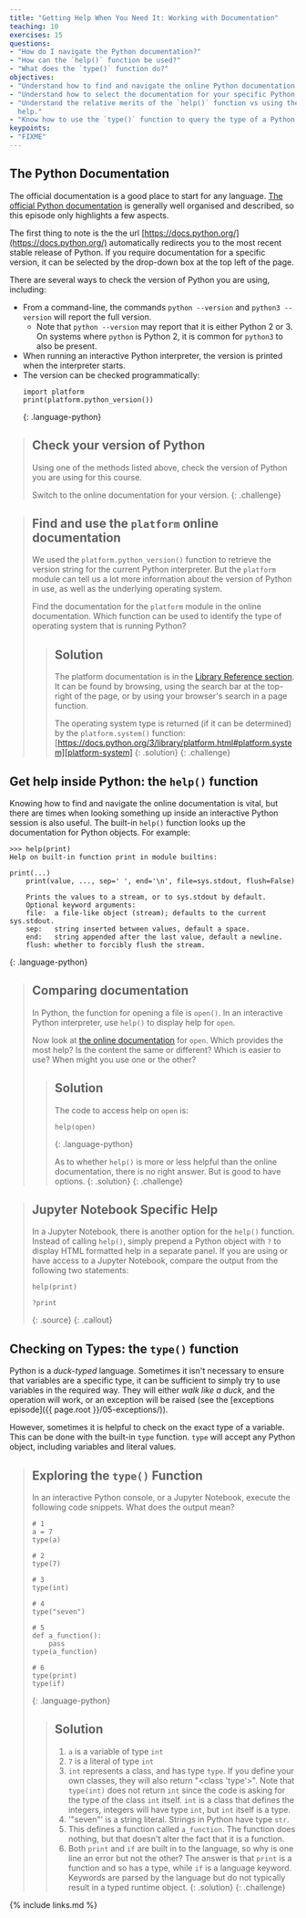 ```yaml
---
title: "Getting Help When You Need It: Working with Documentation"
teaching: 10
exercises: 15
questions:
- "How do I navigate the Python documentation?"
- "How can the `help()` function be used?"
- "What does the `type()` function do?"
objectives:
- "Understand how to find and navigate the online Python documentation."
- "Understand how to select the documentation for your specific Python version."
- "Understand the relative merits of the `help()` function vs using the online
  help."
- "Know how to use the `type()` function to query the type of a Python object."
keypoints:
- "FIXME"
---
```


## The Python Documentation

The official documentation is a good place to start for any language. [The
official Python documentation][python-documentation] is generally well
organised and described, so this episode only highlights a few aspects.

The first thing to note is the the url
[https://docs.python.org/](https://docs.python.org/) automatically redirects you
to the most recent stable release of Python. If you require documentation for
a specific version, it can be selected by the drop-down box at the top left of
the page.

There are several ways to check the version of Python you are using, including:

- From a command-line, the commands `python --version` and `python3 --version`
  will report the full version.
  - Note that `python --version` may report that it is either Python 2 or 3. On
    systems where `python` is Python 2, it is common for `python3` to also be
    present.
- When running an interactive Python interpreter, the version is printed when
  the interpreter starts.
- The version can be checked programmatically:
  ~~~
  import platform
  print(platform.python_version())
  ~~~
  {: .language-python}

> ## Check your version of Python
> Using one of the methods listed above, check the version of Python you are
> using for this course.
> 
> Switch to the online documentation for your version.
{: .challenge}

> ## Find and use the `platform` online documentation
> We used the `platform.python_version()` function to retrieve the version
> string for the current Python interpreter. But the `platform` module can tell
> us a lot more information about the version of Python in use, as well as the
> underlying operating system. 
> 
> Find the documentation for the `platform` module in the online documentation.
> Which function can be used to identify the type of operating system that is
> running Python?
> > ## Solution
> > The platform documentation is in the [Library Reference
> > section][python-library]. It can be found by browsing, using the search bar
> > at the top-right of the page, or by using your browser's search in a page
> > function.
> > 
> > The operating system type is returned (if it can be determined) by the
> > `platform.system()` function:
> > [https://docs.python.org/3/library/platform.html#platform.system][platform-system]
> {: .solution}
{: .challenge}

## Get help inside Python: the `help()` function

Knowing how to find and navigate the online documentation is vital, but there
are times when looking something up inside an interactive Python session is also
useful. The built-in `help()` function looks up the documentation for Python
objects. For example:
~~~
>>> help(print)
Help on built-in function print in module builtins:

print(...)
    print(value, ..., sep=' ', end='\n', file=sys.stdout, flush=False)
    
    Prints the values to a stream, or to sys.stdout by default.
    Optional keyword arguments:
    file:  a file-like object (stream); defaults to the current sys.stdout.
    sep:   string inserted between values, default a space.
    end:   string appended after the last value, default a newline.
    flush: whether to forcibly flush the stream.
~~~
{: .language-python}

> ## Comparing documentation
> 
> In Python, the function for opening a file is `open()`. In an interactive
> Python interpreter, use `help()` to display help for `open`.
> 
> Now look at [the online documentation][python-open] for `open`. Which provides the most
> help? Is the content the same or different? Which is easier to use? When might
> you use one or the other?
> > ## Solution
> > The code to access help on `open` is:
> > ~~~
> > help(open)
> > ~~~
> > {: .language-python}
> > 
> > As to whether `help()` is more or less helpful than the online
> > documentation, there is no right answer. But is good to have options.
> {: .solution}
{: .challenge}

> ## Jupyter Notebook Specific Help
> In a Jupyter Notebook, there is another option for the `help()` function.
> Instead of calling `help()`, simply prepend a Python object with `?` to
> display HTML formatted help in a separate panel. If you are using or have
> access to a Jupyter Notebook, compare the output from the following two
> statements:
> ~~~
> help(print)
> 
> ?print
> ~~~
> {: .source}
{: .callout}

## Checking on Types: the `type()` function

Python is a *duck-typed* language. Sometimes it isn't necessary to ensure that
variables are a specific type, it can be sufficient to simply try to use
variables in the required way. They will either *walk like a duck*, and the
operation will work, or an exception will be raised (see the [exceptions
episode]({{ page.root }}/05-exceptions/)).

However, sometimes it is helpful to check on the exact type of a variable. This
can be done with the built-in `type` function. `type` will accept any Python
object, including variables and literal values.

> ## Exploring the `type()` Function
> In an interactive Python console, or a Jupyter Notebook, execute the following
> code snippets. What does the output mean?
> ~~~
> # 1
> a = 7
> type(a)
>
> # 2
> type(7)
>
> # 3
> type(int)
>
> # 4
> type("seven")
>
> # 5
> def a_function():
>     pass
> type(a_function)
>
> # 6
> type(print)
> type(if)
> ~~~
> {: .language-python}
> > ## Solution
> > 1. `a` is a variable of type `int`
> > 2. `7` is a literal of type `int`
> > 3. `int` represents a class, and has type `type`. If you define your own
> >    classes, they will also return "<class 'type'>". Note that `type(int)`
> >    does not return `int` since the code is asking for the type of the class
> >    `int` itself. `int` is a class that defines the integers, integers will
> >    have type `int`, but `int` itself is a type.
> > 4. '"seven"' is a string literal. Strings in Python have type `str`.
> > 5. This defines a function called `a_function`. The function does nothing,
> >    but that doesn't alter the fact that it is a function.
> > 6. Both `print` and `if` are built in to the language, so why is one line an
> >    error but not the other? The answer is that `print` is a function and so
> >    has a type, while `if` is a language keyword. Keywords are parsed by the
> >    language but do not typically result in a typed runtime object.
> {: .solution}
{: .challenge}


{% include links.md %}

[python-documentation]: https://docs.python.org/3/
[python-library]: https://docs.python.org/3/library/index.html
[platform-system]: https://docs.python.org/3/library/platform.html#platform.system
[python-open]: https://docs.python.org/3/library/functions.html#open
